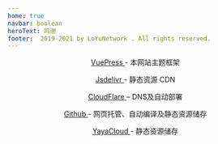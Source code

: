 ```yaml
---
home: true
navbar: boolean
heroText: 鸣谢
footer:  2019-2021 by LoYuNetwork . All rights reserved.
---
```

<p align="center"><a href="https://v2.vuepress.vuejs.org/zh/">VuePress </a>- 本网站主题框架</p>
<p align="center"><a href="https://www.jsdelivr.com/">Jsdelivr </a>- 静态资源 CDN</p>
<p align="center"><a href="https://www.cloudflare.com/zh-cn/">CloudFlare </a>– DNS及自动部署</p>
<p align="center"><a href="https://www.github.com/">Github </a>- 网页托管、自动编译及静态资源储存</p>
<p align="center"><a href="https://yaya.csoci.com:1314/">YayaCloud </a>- 静态资源储存</p>